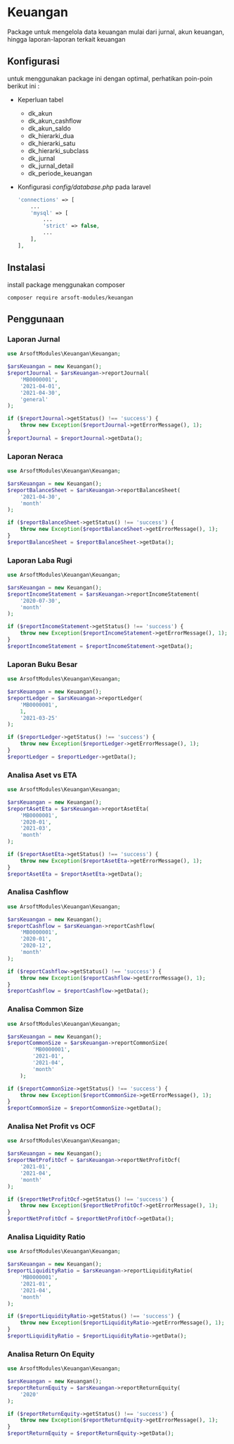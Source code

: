 # Keuangan

Package untuk mengelola data keuangan mulai dari jurnal, akun keuangan, hingga laporan-laporan terkait keuangan

## Konfigurasi

untuk menggunakan package ini dengan optimal, perhatikan poin-poin berikut ini :

* Keperluan tabel
  * dk_akun
  * dk_akun_cashflow
  * dk_akun_saldo
  * dk_hierarki_dua
  * dk_hierarki_satu
  * dk_hierarki_subclass
  * dk_jurnal
  * dk_jurnal_detail
  * dk_periode_keuangan

* Konfigurasi *config/database.php* pada laravel
  
  ```php
  'connections' => [
      ...
      'mysql' => [
          ...
          'strict' => false,
          ...
      ],
  ],
  ```

## Instalasi

install package menggunakan composer

```cli
composer require arsoft-modules/keuangan
```

## Penggunaan

### Laporan Jurnal

```php
use ArsoftModules\Keuangan\Keuangan;

$arsKeuangan = new Keuangan();
$reportJournal = $arsKeuangan->reportJournal(
    'MB0000001',
    '2021-04-01',
    '2021-04-30',
    'general'
);

if ($reportJournal->getStatus() !== 'success') {
    throw new Exception($reportJournal->getErrorMessage(), 1);
}
$reportJournal = $reportJournal->getData();
```

### Laporan Neraca

```php
use ArsoftModules\Keuangan\Keuangan;

$arsKeuangan = new Keuangan();
$reportBalanceSheet = $arsKeuangan->reportBalanceSheet(
    '2021-04-30',
    'month'
);

if ($reportBalanceSheet->getStatus() !== 'success') {
    throw new Exception($reportBalanceSheet->getErrorMessage(), 1);
}
$reportBalanceSheet = $reportBalanceSheet->getData();
```

### Laporan Laba Rugi

```php
use ArsoftModules\Keuangan\Keuangan;

$arsKeuangan = new Keuangan();
$reportIncomeStatement = $arsKeuangan->reportIncomeStatement(
    '2020-07-30',
    'month'
);

if ($reportIncomeStatement->getStatus() !== 'success') {
    throw new Exception($reportIncomeStatement->getErrorMessage(), 1);
}
$reportIncomeStatement = $reportIncomeStatement->getData();
```

### Laporan Buku Besar

```php
use ArsoftModules\Keuangan\Keuangan;

$arsKeuangan = new Keuangan();
$reportLedger = $arsKeuangan->reportLedger(
    'MB0000001',
    1,
    '2021-03-25'
);

if ($reportLedger->getStatus() !== 'success') {
    throw new Exception($reportLedger->getErrorMessage(), 1);
}
$reportLedger = $reportLedger->getData();
```

### Analisa Aset vs ETA

```php
use ArsoftModules\Keuangan\Keuangan;

$arsKeuangan = new Keuangan();
$reportAsetEta = $arsKeuangan->reportAsetEta(
    'MB0000001',
    '2020-01',
    '2021-03',
    'month'
);

if ($reportAsetEta->getStatus() !== 'success') {
    throw new Exception($reportAsetEta->getErrorMessage(), 1);
}
$reportAsetEta = $reportAsetEta->getData();
```

### Analisa Cashflow

```php
use ArsoftModules\Keuangan\Keuangan;

$arsKeuangan = new Keuangan();
$reportCashflow = $arsKeuangan->reportCashflow(
    'MB0000001',
    '2020-01',
    '2020-12',
    'month'
);

if ($reportCashflow->getStatus() !== 'success') {
    throw new Exception($reportCashflow->getErrorMessage(), 1);
}
$reportCashflow = $reportCashflow->getData();
```

### Analisa Common Size

```php
use ArsoftModules\Keuangan\Keuangan;

$arsKeuangan = new Keuangan();
$reportCommonSize = $arsKeuangan->reportCommonSize(
        'MB0000001',
        '2021-01',
        '2021-04',
        'month'
    );

if ($reportCommonSize->getStatus() !== 'success') {
    throw new Exception($reportCommonSize->getErrorMessage(), 1);
}
$reportCommonSize = $reportCommonSize->getData();
```

### Analisa Net Profit vs OCF

```php
use ArsoftModules\Keuangan\Keuangan;

$arsKeuangan = new Keuangan();
$reportNetProfitOcf = $arsKeuangan->reportNetProfitOcf(
    '2021-01',
    '2021-04',
    'month'
);

if ($reportNetProfitOcf->getStatus() !== 'success') {
    throw new Exception($reportNetProfitOcf->getErrorMessage(), 1);
}
$reportNetProfitOcf = $reportNetProfitOcf->getData();
```

### Analisa Liquidity Ratio

```php
use ArsoftModules\Keuangan\Keuangan;

$arsKeuangan = new Keuangan();
$reportLiquidityRatio = $arsKeuangan->reportLiquidityRatio(
    'MB0000001',
    '2021-01',
    '2021-04',
    'month'
);

if ($reportLiquidityRatio->getStatus() !== 'success') {
    throw new Exception($reportLiquidityRatio->getErrorMessage(), 1);
}
$reportLiquidityRatio = $reportLiquidityRatio->getData();
```

### Analisa Return On Equity

```php
use ArsoftModules\Keuangan\Keuangan;

$arsKeuangan = new Keuangan();
$reportReturnEquity = $arsKeuangan->reportReturnEquity(
    '2020'
);

if ($reportReturnEquity->getStatus() !== 'success') {
    throw new Exception($reportReturnEquity->getErrorMessage(), 1);
}
$reportReturnEquity = $reportReturnEquity->getData();
```
